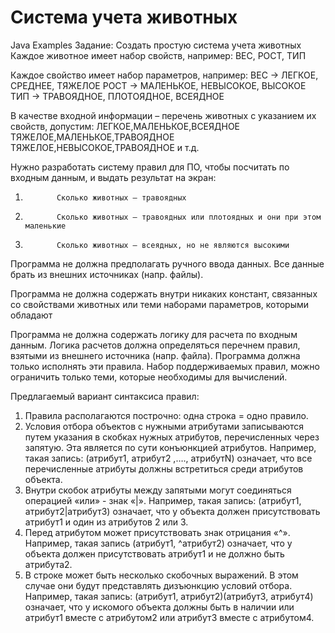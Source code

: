 # Система учета животных
Java Examples
Задание:
Создать простую система учета животных
Каждое животное имеет набор свойств, например:
ВЕС, РОСТ, ТИП

Каждое свойство имеет набор параметров, например:
ВЕС -> ЛЕГКОЕ, СРЕДНЕЕ, ТЯЖЕЛОЕ
РОСТ -> МАЛЕНЬКОЕ, НЕВЫСОКОЕ, ВЫСОКОЕ
ТИП -> ТРАВОЯДНОЕ, ПЛОТОЯДНОЕ, ВСЕЯДНОЕ

В качестве входной информации – перечень животных с указанием их свойств, допустим:
ЛЕГКОЕ,МАЛЕНЬКОЕ,ВСЕЯДНОЕ
ТЯЖЕЛОЕ,МАЛЕНЬКОЕ,ТРАВОЯДНОЕ
ТЯЖЕЛОЕ,НЕВЫСОКОЕ,ТРАВОЯДНОЕ и т.д.

Нужно разработать систему правил для ПО, чтобы посчитать по входным данным, и выдать результат на экран:
1.            Сколько животных – травоядных
2.            Сколько животных – травоядных или плотоядных и они при этом маленькие
3.            Сколько животных – всеядных, но не являются высокими

Программа не должна предполагать ручного ввода данных. Все данные брать из внешних источниках (напр. файлы). 

Программа не должна содержать внутри никаких констант, связанных со свойствами животных или теми наборами параметров, которыми обладают

Программа не должна содержать логику для расчета по входным данным. Логика расчетов должна определяться перечнем правил, взятыми из внешнего источника (напр. файла).
Программа должна только исполнять эти правила. Набор поддерживаемых правил, можно ограничить только теми, которые необходимы для  вычислений.


Предлагаемый вариант синтаксиса правил:
1.	Правила располагаются построчно: одна строка = одно правило.
2.	Условия отбора объектов с нужными атрибутами записываются путем указания в скобках нужных атрибутов, перечисленных через запятую. Эта является по сути конъюнкцией атрибутов. Например, такая запись:
(атрибут1, атрибут2 ,…., атрибутN) 
означает, что все перечисленные атрибуты должны встретиться среди атрибутов объекта.
3.	Внутри скобок атрибуты между запятыми могут соединяться операцией «или» - знак «|». Например, такая запись:
(атрибут1, атрибут2|атрибут3) 
означает, что у объекта должен присутствовать атрибут1 и один из атрибутов 2 или 3.
4.	Перед атрибутом может присутствовать знак отрицания «^». Например, такая запись
(атрибут1, ^атрибут2)
означает, что у объекта должен присутствовать атрибут1 и не должно быть атрибута2.
5.	В строке может быть несколько скобочных выражений. В этом случае они будут представлять дизъюнкцию условий отбора. Например, такая запись:
(атрибут1, атрибут2)(атрибут3, атрибут4)
означает, что у искомого объекта должны быть в наличии или атрибут1 вместе с атрибутом2 или атрибут3 вместе с атрибутом4.


